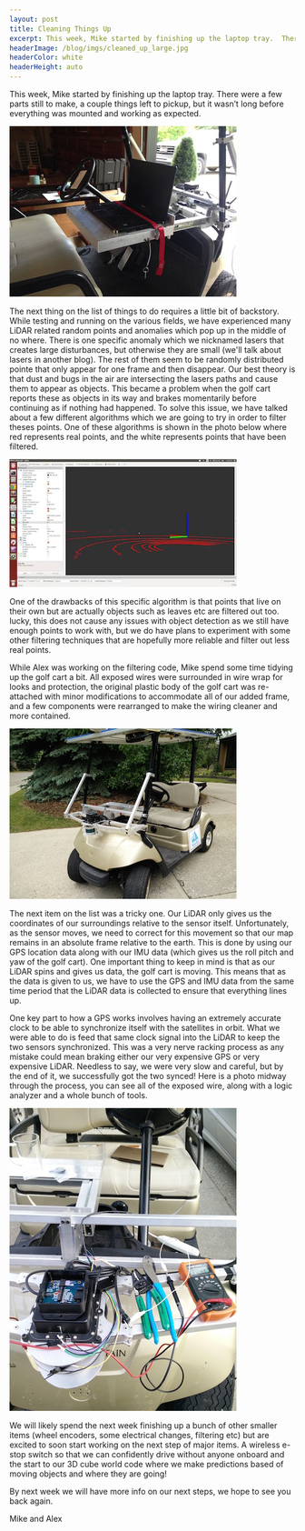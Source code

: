 ```yaml
---
layout: post
title: Cleaning Things Up
excerpt: This week, Mike started by finishing up the laptop tray.  There were a few parts still to make, a couple things left to pickup, but it wasn’t long
headerImage: /blog/imgs/cleaned_up_large.jpg
headerColor: white
headerHeight: auto
---
```


This week, Mike started by finishing up the laptop tray.  There were a few parts still to make, a couple things left to pickup, but it wasn’t long before everything was mounted and working as expected.

![finished laptop tray](/blog/imgs/finished_laptop_tray.jpg)

The next thing on the list of things to do requires a little bit of backstory. While testing and running on the various fields, we have experienced many LiDAR related random points and anomalies which pop up in the middle of no where. There is one specific anomaly which we nicknamed lasers that creates large disturbances, but otherwise they are small (we'll talk about lasers in another blog). The rest of them seem to be randomly distributed pointe that only appear for one frame and then disappear. Our best theory is that dust and bugs in the air are intersecting the lasers paths and cause them to appear as objects. This became a problem when the golf cart reports these as objects in its way and brakes momentarily before continuing as if nothing had happened. To solve this issue, we have talked about a few different algorithms which we are going to try in order to filter theses points.  One of these algorithms is shown in the photo below where red represents real points, and the white represents points that have been filtered.

![dust filter snapshot](/blog/imgs/dust_filter.jpg)

One of the drawbacks of this specific algorithm is that points that live on their own but are actually objects such as leaves etc are filtered out too.  lucky, this does not cause any issues with object detection as we still have enough points to work with, but we do have plans to experiment with some other filtering techniques that are hopefully more reliable and filter out less real points.

While Alex was working on the filtering code, Mike spend some time tidying up the golf cart a bit.  All exposed wires were surrounded in wire wrap for looks and protection, the original plastic body of the golf cart was re-attached with minor modifications to accommodate all of our added frame, and a few components were rearranged to make the wiring cleaner and more contained.

![cleaned up golf cart](/blog/imgs/cleaned_up.jpg)

The next item on the list was a tricky one.  Our LiDAR only gives us the coordinates of our surroundings relative to the sensor itself.  Unfortunately, as the sensor moves, we need to correct for this movement so that our map remains in an absolute frame relative to the earth.  This is done by using our GPS location data along with our IMU data (which gives us the roll pitch and yaw of the golf cart).  One important thing to keep in mind is that as our LiDAR spins and gives us data, the golf cart is moving.  This means that as the data is given to us, we have to use the GPS and IMU data from the same time period that the LiDAR data is collected to ensure that everything lines up. 

One key part to how a GPS works involves having an extremely accurate clock to be able to synchronize itself with the satellites in orbit.  What we were able to do is feed that same clock signal into the LiDAR to keep the two sensors synchronized.  This was a very nerve racking process as any mistake could mean braking either our very expensive GPS or very expensive LiDAR.  Needless to say, we were very slow and careful, but by the end of it, we successfully got the two synced!  Here is a photo midway through the process, you can see all of the exposed wire, along with a logic analyzer and a whole bunch of tools.

![lidar gps interface](/blog/imgs/lidar_gps_jst.jpg)

We will likely spend the next week finishing up a bunch of other smaller items (wheel encoders, some electrical changes, filtering etc) but are excited to soon start working on the next step of major items.  A wireless e-stop switch so that we can confidently drive without anyone onboard and the start to our 3D cube world code where we make predictions based of moving objects and where they are going!

By next week we will have more info on our next steps, we hope to see you back again.

Mike and Alex
